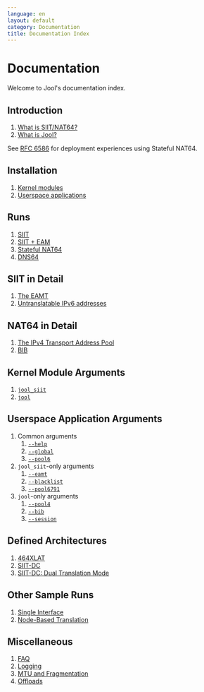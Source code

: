 ```yaml
---
language: en
layout: default
category: Documentation
title: Documentation Index
---
```


# Documentation

Welcome to Jool's documentation index.

## Introduction

1. [What is SIIT/NAT64?](intro-nat64.html)
2. [What is Jool?](intro-jool.html)

See <a href="https://tools.ietf.org/html/rfc6586" target="_blank">RFC 6586</a> for deployment experiences using Stateful NAT64.

## Installation

1. [Kernel modules](install-mod.html)
2. [Userspace applications](install-usr.html)

## Runs

1. [SIIT](mod-run-vanilla.html)
2. [SIIT + EAM](mod-run-eam.html)
3. [Stateful NAT64](mod-run-stateful.html)
4. [DNS64](dns64.html)

## SIIT in Detail

1. [The EAMT](eamt.html)
2. [Untranslatable IPv6 addresses](rfc6791.html)

## NAT64 in Detail

1. [The IPv4 Transport Address Pool](pool4.html)
2. [BIB](bib.html)

## Kernel Module Arguments

1. [`jool_siit`](modprobe-siit.html)
2. [`jool`](modprobe-nat64.html)

## Userspace Application Arguments

1. Common arguments
	1. [`--help`](usr-flags-help.html)
	2. [`--global`](usr-flags-global.html)
	3. [`--pool6`](usr-flags-pool6.html)
2. `jool_siit`-only arguments
	1. [`--eamt`](usr-flags-eamt.html)
	2. [`--blacklist`](usr-flags-blacklist.html)
	3. [`--pool6791`](usr-flags-pool6791.html)
3. `jool`-only arguments
	1. [`--pool4`](usr-flags-pool4.html)
	2. [`--bib`](usr-flags-bib.html)
	3. [`--session`](usr-flags-session.html)

## Defined Architectures

1. [464XLAT](464xlat.html)
2. [SIIT-DC](siit-dc.html)
3. [SIIT-DC: Dual Translation Mode](siit-dc-2xlat.html)

## Other Sample Runs

1. [Single Interface](mod-run-alternate.html)
2. [Node-Based Translation](node-based-translation.html)

## Miscellaneous

1. [FAQ](faq.html)
2. [Logging](logging.html)
3. [MTU and Fragmentation](mtu.html)
4. [Offloads](offloads.html)

